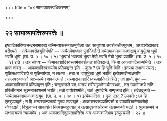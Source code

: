 +++
title = "०४ साभाव्यापत्त्यधिकरणम्"

+++

## २२ साभाव्यापत्तिरुपपत्तेः ॥

इष्टादिकारिणश्चन्द्रमसमारुह्य तस्मिन्यावत्सम्पातमुषित्वा ततः सानुशया अवरोहन्तीत्युक्तम् ; अथावरोहप्रकारः परीक्ष्यते । तत्रेयमवरोहश्रुतिर्भवति — ‘अथैतमेवाध्वानं पुनर्निवर्तन्ते यथेतमाकाशमाकाशाद्वायुं वायुर्भूत्वा धूमो भवति धूमो’ (छा. उ. ५ । १० । ५) ‘भूत्वाभ्रं भवत्यभ्रं भूत्वा मेघो भवति मेघो भूत्वा प्रवर्षति’ (छा. उ. ५ । १० । ६) इति । तत्र संशयः — किमाकाशादिस्वरूपमेवावरोहन्तः प्रतिपद्यन्ते, किं वा आकाशादिसाम्यमिति । तत्र प्राप्तं तावत् — आकाशादिस्वरूपमेव प्रतिपद्यन्त इति । कुतः ? एवं हि श्रुतिर्भवति ; इतरथा लक्षणा स्यात् ; श्रुतिलक्षणाविशये च श्रुतिर्न्याय्या, न लक्षणा ; तथा च ‘वायुर्भूत्वा धूमो भवति’ इत्येवमादीन्यक्षराणि तत्तत्स्वरूपापत्तौ आञ्जस्येन अवकल्पन्ते ; तस्मादाकाशादिस्वरूपप्रतिपत्तिरिति ; एवं प्राप्ते, ब्रूमः — आकाशादिसाम्यं प्रतिपद्यन्त इति ; चन्द्रमण्डले यत् अम्मयं शरीरमुपभोगार्थमारब्धम् , तत् उपभोगक्षये सति प्रविलीयमानं सूक्ष्ममाकाशसमं भवति ; ततो वायोर्वशमेति ; ततो धूमादिभिः सम्पृच्यत इति । तदेतदुच्यते — ‘यथेतमाकाशमाकाशाद्वायुम्’ (छा. उ. ५ । १० । ५) इत्येवमादिना । कुत एतत् ? उपपत्तेः ; एवं हि एतदुपपद्यते ; न हि अन्यस्यान्यभावो मुख्य उपपद्यते ; आकाशस्वरूपप्रतिपत्तौ च वाय्वादिक्रमेणावरोहो नोपपद्यते ; विभुत्वाच्च आकाशेन नित्यसम्बद्धत्वात् न तत्सादृश्यापत्तेरन्यः तत्सम्बन्धो घटते । श्रुत्यसम्भवे च लक्षणाश्रयणं न्याय्यमेव । अत आकाशादितुल्यतापत्तिरेव अत्र आकाशादिभाव इत्युपचर्यते ॥ २२ ॥
